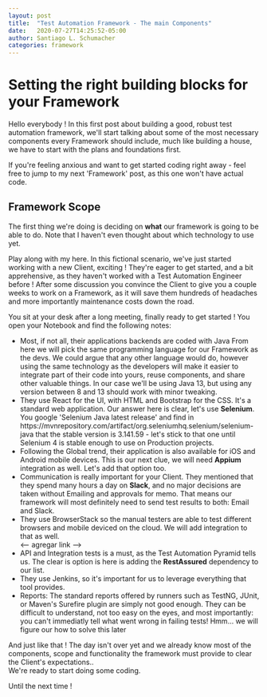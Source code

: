 ```yaml
---
layout: post
title:  "Test Automation Framework - The main Components"
date:   2020-07-27T14:25:52-05:00
author: Santiago L. Schumacher
categories: framework
---
```


<h1>Setting the right building blocks for your Framework</h1>

Hello everybody ! 
In this first post about building a good, robust test automation framework, we'll start talking about some of the most necessary components every Framework should include, much like
building a house, we have to start with the plans and foundations first.

If you're feeling anxious and want to get started coding right away - feel free to jump to my next 'Framework' post, as this one won't have actual code.

<h2> Framework Scope </h2>
The first thing we're doing is deciding on <strong>what</strong> our framework is going to be able to do. Note that I haven't even thought about which technology to use yet.

Play along with my here. 
In this fictional scenario, we've just started working with a new Client, exciting ! They're eager to get started, and a bit apprehensive, as they haven't worked 
with a Test Automation Engineer before !
After some discussion you convince the Client to give you a couple weeks to work on a Framework, as it will save them hundreds of headaches and more importantly maintenance costs down the road.

You sit at your desk after a long meeting, finally ready to get started !
You open your Notebook and find the following notes:
<br>

<ul>
  <li>Most, if not all, their applications backends are coded with Java 
  From here we will pick the same programming language for our Framework as the devs. We could argue that any other language would do, however using the same
  technology as the developers will make it easier to integrate part of their code into yours, reuse components, and share other valuable things.
  In our case we'll be using Java 13, but using any version between 8 and 13 should work with minor tweaking.</li>
  <li>They use React for the UI, with HTML and Bootstrap for the CSS. It's a standard web application. Our answer here is clear, let's use <strong>Selenium</strong>. 
  You google 'Selenium Java latest release' and find in <a>https://mvnrepository.com/artifact/org.seleniumhq.selenium/selenium-java</a> that the stable version is 3.141.59 - let's stick to that one until Selenium 4 is stable enough to use on Production projects.
  </li>
  <li>Following the Global trend, their application is also available for iOS and Android mobile devices.
  This is our next clue, we will need <strong>Appium</strong> integration as well. Let's add that option too.</li>
  <li>Communication is really important for your Client. They mentioned that they spend many hours a day on <strong>Slack</strong>, and no major decisions are
  taken without Emailing and approvals for memo.
  That means our framework will most definitely need to send test results to both: Email and Slack.</li>
  <li>They use BrowserStack so the manual testers are able to test different browsers and mobile deviced on the cloud. We will add integration to that as well.</li>  <-- agregar link -->
  <li>API and Integration tests is a must, as the Test Automation Pyramid tells us. The clear is option is here is adding the <strong>RestAssured</strong> dependency to our list.</li>
  <li>They use Jenkins, so it's important for us to leverage everything that tool provides.</li>
  <li>Reports: The standard reports offered by runners such as TestNG, JUnit, or Maven's Surefire plugin are simply not good enough. They can be difficult to understand, not too 
  easy on the eyes, and most importantly: you can't immediatly tell what went wrong in failing tests! Hmm... we will figure our how to solve this later</li>
</ul>

And just like that ! The day isn't over yet and we already know most of the components, scope and functionality the framework must provide to clear the Client's expectations.. <br>
We're ready to start doing some coding.

Until the next time !